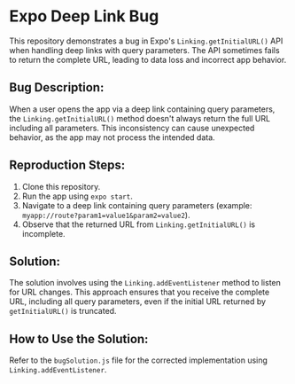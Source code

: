 # Expo Deep Link Bug

This repository demonstrates a bug in Expo's `Linking.getInitialURL()` API when handling deep links with query parameters.  The API sometimes fails to return the complete URL, leading to data loss and incorrect app behavior.

## Bug Description:

When a user opens the app via a deep link containing query parameters, the `Linking.getInitialURL()` method doesn't always return the full URL including all parameters.  This inconsistency can cause unexpected behavior, as the app may not process the intended data.

## Reproduction Steps:

1. Clone this repository.
2. Run the app using `expo start`.
3. Navigate to a deep link containing query parameters (example: `myapp://route?param1=value1&param2=value2`).
4. Observe that the returned URL from `Linking.getInitialURL()` is incomplete.

## Solution:

The solution involves using the `Linking.addEventListener` method to listen for URL changes. This approach ensures that you receive the complete URL, including all query parameters, even if the initial URL returned by `getInitialURL()` is truncated.

## How to Use the Solution:

Refer to the `bugSolution.js` file for the corrected implementation using `Linking.addEventListener`.